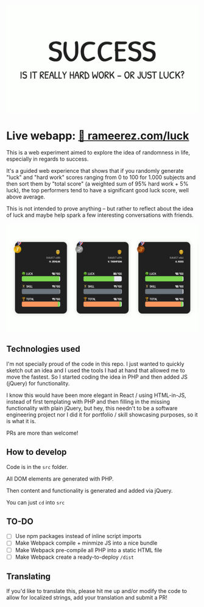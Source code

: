 !["Success: is it really hard work – or just luck?"](https://github.com/rameerez/luck/blob/master/src/images/success-title.jpg)

# Live webapp: [🔗 rameerez.com/luck](https://rameerez.com/luck)

This is a web experiment aimed to explore the idea of randomness in life, especially in regards to success.

It's a guided web experience that shows that if you randomly generate "luck" and "hard work" scores ranging from 0 to 100 for 1.000 subjects and then sort them by "total score" (a weighted sum of 95% hard work + 5% luck), the top performers tend to have a significant good luck score, well above average.

This is not intended to prove anything – but rather to reflect about the idea of luck and maybe help spark a few interesting conversations with friends.

!["The top 3 performers among 1.000 randomly generated subjects tend to share a significantly high luck score"](https://github.com/rameerez/luck/blob/master/src/images/top-3.jpg)

## Technologies used

I'm not specially proud of the code in this repo. I just wanted to quickly sketch out an idea and I used the tools I had at hand that allowed me to move the fastest. So I started coding the idea in PHP and then added JS (jQuery) for functionality.

I know this would have been more elegant in React / using HTML-in-JS, instead of first templating with PHP and then filling in the missing functionality with plain jQuery, but hey, this needn't to be a software engineering project nor I did it for portfolio / skill showcasing purposes, so it is what it is.

PRs are more than welcome!

## How to develop

Code is in the `src` folder.

All DOM elements are generated with PHP.

Then content and functionality is generated and added via jQuery.

You can just `cd` into `src` 


## TO-DO

  - [ ] Use npm packages instead of inline script imports
  - [ ] Make Webpack compile + minmize JS into a nice bundle
  - [ ] Make Webpack pre-compile all PHP into a static HTML file
  - [ ] Make Webpack create a ready-to-deploy `/dist`

## Translating

If you'd like to translate this, please hit me up and/or modify the code to allow for localized strings, add your translation and submit a PR!
